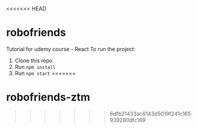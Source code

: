 <<<<<<< HEAD
# robofriends
Tutorial for udemy course - React
To run the project:

1. Clone this repo
2. Run `npm install`
3. Run `npm start`
=======
# robofriends-ztm
>>>>>>> 6dfb21433ac8143d5019f241c165939280dfc169
